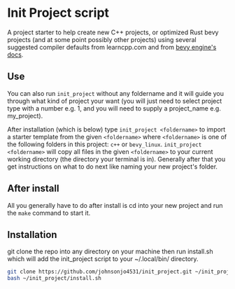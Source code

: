 # Init Project script

A project starter to help create new C++ projects, or optimized Rust bevy projects (and at some point possibly other projects) using several suggested compiler defaults from learncpp.com and from [bevy engine's docs](https://bevyengine.org/learn/quick-start/getting-started/setup/#enable-fast-compiles-optional).

## Use

You can also run `init_project` without any foldername and it will guide you through what kind of project your want (you will just need to select project type with a number e.g. 1, and you will need to supply a project_name e.g. my_project).

After installation (which is below) type `init_project <foldername>` to import a starter template from the given `<foldername>` where `<foldername>` is one of the following folders in this project: `c++` or `bevy_linux`. `init_project <foldername>` will copy all files in the given `<foldername>` to your current working directory (the directory your terminal is in). Generally after that you get instructions on what to do next like naming your new project's folder.

## After install

All you generally have to do after install is cd into your new project and run the `make` command to start it.

## Installation

git clone the repo into any directory on your machine then run install.sh which will add the init_project script to your ~/.local/bin/ directory.

```bash
git clone https://github.com/johnsonjo4531/init_project.git ~/init_project/
bash ~/init_project/install.sh
```
